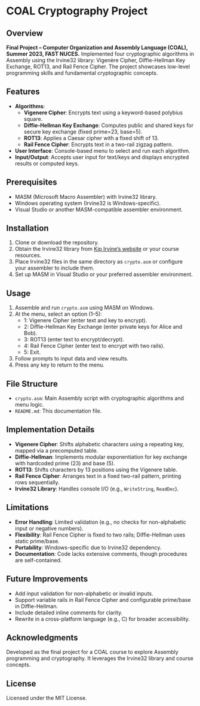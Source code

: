 # COAL Cryptography Project

## Overview
**Final Project – Computer Organization and Assembly Language (COAL), Summer 2023, FAST NUCES.**
Implemented four cryptographic algorithms in Assembly using the Irvine32 library: Vigenère Cipher, Diffie-Hellman Key Exchange, ROT13, and Rail Fence Cipher. The project showcases low-level programming skills and fundamental cryptographic concepts.

## Features
- **Algorithms**:
  - **Vigenere Cipher**: Encrypts text using a keyword-based polybius square.
  - **Diffie-Hellman Key Exchange**: Computes public and shared keys for secure key exchange (fixed prime=23, base=5).
  - **ROT13**: Applies a Caesar cipher with a fixed shift of 13.
  - **Rail Fence Cipher**: Encrypts text in a two-rail zigzag pattern.
- **User Interface**: Console-based menu to select and run each algorithm.
- **Input/Output**: Accepts user input for text/keys and displays encrypted results or computed keys.

## Prerequisites
- MASM (Microsoft Macro Assembler) with Irvine32 library.
- Windows operating system (Irvine32 is Windows-specific).
- Visual Studio or another MASM-compatible assembler environment.

## Installation
1. Clone or download the repository.
2. Obtain the Irvine32 library from [Kip Irvine’s website](http://kipirvine.com/asm/) or your course resources.
3. Place Irvine32 files in the same directory as `crypto.asm` or configure your assembler to include them.
4. Set up MASM in Visual Studio or your preferred assembler environment.

## Usage
1. Assemble and run `crypto.asm` using MASM on Windows.
2. At the menu, select an option (1–5):
   - 1: Vigenere Cipher (enter text and key to encrypt).
   - 2: Diffie-Hellman Key Exchange (enter private keys for Alice and Bob).
   - 3: ROT13 (enter text to encrypt/decrypt).
   - 4: Rail Fence Cipher (enter text to encrypt with two rails).
   - 5: Exit.
3. Follow prompts to input data and view results.
4. Press any key to return to the menu.

## File Structure
- `crypto.asm`: Main Assembly script with cryptographic algorithms and menu logic.
- `README.md`: This documentation file.

## Implementation Details
- **Vigenere Cipher**: Shifts alphabetic characters using a repeating key, mapped via a precomputed table.
- **Diffie-Hellman**: Implements modular exponentiation for key exchange with hardcoded prime (23) and base (5).
- **ROT13**: Shifts characters by 13 positions using the Vigenere table.
- **Rail Fence Cipher**: Arranges text in a fixed two-rail pattern, printing rows sequentially.
- **Irvine32 Library**: Handles console I/O (e.g., `WriteString`, `ReadDec`).

## Limitations
- **Error Handling**: Limited validation (e.g., no checks for non-alphabetic input or negative numbers).
- **Flexibility**: Rail Fence Cipher is fixed to two rails; Diffie-Hellman uses static prime/base.
- **Portability**: Windows-specific due to Irvine32 dependency.
- **Documentation**: Code lacks extensive comments, though procedures are self-contained.

## Future Improvements
- Add input validation for non-alphabetic or invalid inputs.
- Support variable rails in Rail Fence Cipher and configurable prime/base in Diffie-Hellman.
- Include detailed inline comments for clarity.
- Rewrite in a cross-platform language (e.g., C) for broader accessibility.

## Acknowledgments
Developed as the final project for a COAL course to explore Assembly programming and cryptography. It leverages the Irvine32 library and course concepts.

## License
Licensed under the MIT License.
